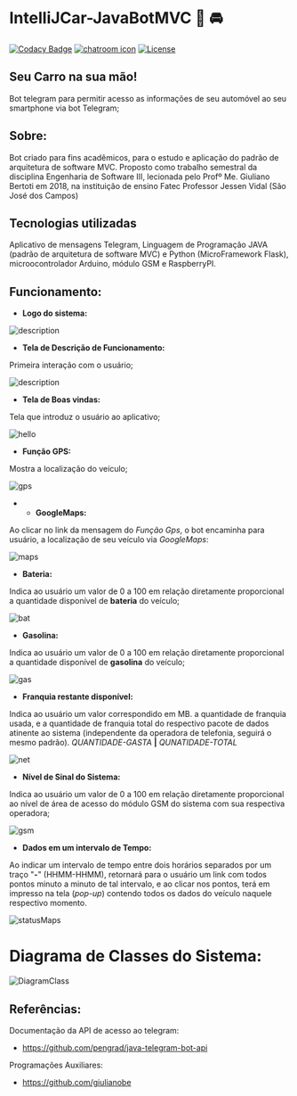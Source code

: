 # IntelliJCar-JavaBotMVC :car: :oncoming_automobile:

[![Codacy Badge](https://api.codacy.com/project/badge/Grade/2c1a809f61624d3fa2f99c3b77545986)](https://www.codacy.com/app/augustoliks/IntelliJCar-JavaBotMVC?utm_source=github.com&amp;utm_medium=referral&amp;utm_content=augustoliks/IntelliJCar-JavaBotMVC&amp;utm_campaign=Badge_Grade)
[![chatroom icon](https://patrolavia.github.io/telegram-badge/chat.png)](https://telegram.me/jcar_bot)
[![License](https://img.shields.io/badge/License-BSD%202--Clause-orange.svg)](https://opensource.org/licenses/BSD-2-Clause)

## Seu Carro na sua mão!

Bot telegram para permitir acesso as informações de seu automóvel ao seu smartphone via bot Telegram;

## Sobre:

Bot criado para fins acadêmicos, para o estudo e aplicação do padrão de arquitetura de software MVC. Proposto como trabalho semestral da disciplina Engenharia de Software III, lecionada pelo Profº Me. Giuliano Bertoti em 2018, na instituição de ensino Fatec Professor Jessen Vidal (São José dos Campos)

## Tecnologias utilizadas

Aplicativo de mensagens Telegram, Linguagem de Programação JAVA (padrão de arquitetura de software MVC) e Python (MicroFramework Flask), microocontrolador Arduino, módulo GSM e RaspberryPI.

## Funcionamento:

- **Logo do sistema:**

![description](ImgsFuncionamento/logo.jpg)

- **Tela de Descrição de Funcionamento:**

Primeira interação com o usuário;

![description](ImgsFuncionamento/00description.jpg)

- **Tela de Boas vindas:**

Tela que introduz o usuário ao aplicativo;

![hello](ImgsFuncionamento/01hello.jpg)

- **Função GPS:**

Mostra a localização do veículo;

![gps](ImgsFuncionamento/02gps.jpg)

- * **GoogleMaps:**

Ao clicar no link da mensagem do *Função Gps*, o bot encaminha para usuário, a localização de seu veículo via *GoogleMaps*:

![maps](ImgsFuncionamento/03googleMapsLink.jpg)

- **Bateria:**

Indica ao usuário um valor de 0 a 100 em relação diretamente proporcional a quantidade disponível de **bateria** do veículo;

![bat](ImgsFuncionamento/04batery.jpg)

- **Gasolina:**

Indica ao usuário um valor de 0 a 100 em relação diretamente proporcional a quantidade disponível de **gasolina** do veículo;

![gas](ImgsFuncionamento/05gasoline.jpg)

- **Franquia restante disponível:**

Indica ao usuário um valor correspondido em MB. a quantidade de franquia usada, e a quantidade de franquia total do respectivo pacote de dados atinente ao sistema (independente da operadora de telefonia, seguirá o mesmo padrão). *QUANTIDADE-GASTA* **|** *QUNATIDADE-TOTAL*

![net](ImgsFuncionamento/06netFrachise.jpg)

- **Nível de Sinal do Sistema:**

Indica ao usuário um valor de 0 a 100 em relação diretamente proporcional ao nível de área de acesso do módulo GSM do sistema com sua respectiva operadora;

![gsm](ImgsFuncionamento/07jcarBattery.jpg)

- **Dados em um intervalo de Tempo:**

Ao indicar um intervalo de tempo entre dois horários separados por um traço "**-**" (HHMM-HHMM), retornará para o usuário um link com todos pontos minuto a minuto de tal intervalo, e ao clicar nos pontos, terá em impresso na tela (*pop-up*) contendo todos os dados do veículo naquele respectivo momento.

![statusMaps](ImgsFuncionamento/statusMaps.jpg)

# Diagrama de Classes do Sistema:

![DiagramClass](ImgsFuncionamento/diagramClassJcar.png)

## Referências:

Documentação da API de acesso ao telegram:

- https://github.com/pengrad/java-telegram-bot-api

Programações Auxiliares:

- https://github.com/giulianobe
